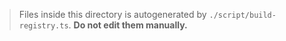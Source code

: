> Files inside this directory is autogenerated by `./script/build-registry.ts`. **Do not edit them manually.**
